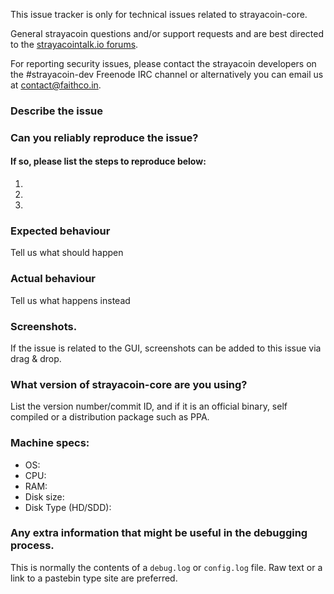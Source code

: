 <!--- Remove sections that do not apply -->

This issue tracker is only for technical issues related to strayacoin-core.

General strayacoin questions and/or support requests and are best directed to the [strayacointalk.io forums](https://strayacointalk.io/).

For reporting security issues, please contact the strayacoin developers on the #strayacoin-dev Freenode IRC channel or alternatively you can email us at contact@faithco.in.

### Describe the issue

### Can you reliably reproduce the issue?
#### If so, please list the steps to reproduce below:
1.
2.
3.

### Expected behaviour
Tell us what should happen

### Actual behaviour
Tell us what happens instead

### Screenshots.
If the issue is related to the GUI, screenshots can be added to this issue via drag & drop.

### What version of strayacoin-core are you using?
List the version number/commit ID, and if it is an official binary, self compiled or a distribution package such as PPA.

### Machine specs:
- OS:
- CPU:
- RAM:
- Disk size:
- Disk Type (HD/SDD):

### Any extra information that might be useful in the debugging process.
This is normally the contents of a `debug.log` or `config.log` file. Raw text or a link to a pastebin type site are preferred.
